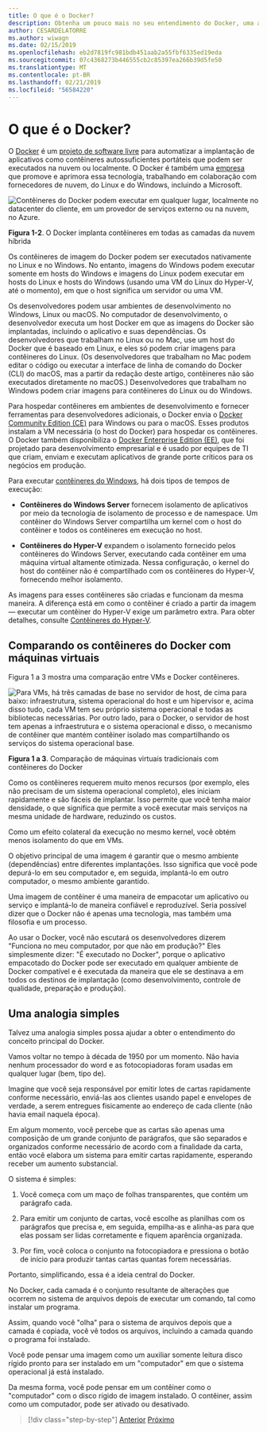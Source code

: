 ```yaml
---
title: O que é o Docker?
description: Obtenha um pouco mais no seu entendimento do Docker, uma analogia simple aqui pode ajudá-lo.
author: CESARDELATORRE
ms.author: wiwagn
ms.date: 02/15/2019
ms.openlocfilehash: eb2d7819fc981bdb451aab2a55fbf6335ed19eda
ms.sourcegitcommit: 07c4368273b446555cb2c85397ea266b39d5fe50
ms.translationtype: MT
ms.contentlocale: pt-BR
ms.lasthandoff: 02/21/2019
ms.locfileid: "56584220"
---
```

# <a name="what-is-docker"></a>O que é o Docker?

O [Docker](https://www.docker.com/) é um [projeto de software livre](https://github.com/docker/docker) para automatizar a implantação de aplicativos como contêineres autossuficientes portáteis que podem ser executados na nuvem ou localmente. O Docker é também uma [empresa](https://www.docker.com/) que promove e aprimora essa tecnologia, trabalhando em colaboração com fornecedores de nuvem, do Linux e do Windows, incluindo a Microsoft.

![Contêineres do Docker podem executar em qualquer lugar, localmente no datacenter do cliente, em um provedor de serviços externo ou na nuvem, no Azure.](./media/image2.png)

**Figura 1-2**. O Docker implanta contêineres em todas as camadas da nuvem híbrida

Os contêineres de imagem do Docker podem ser executados nativamente no Linux e no Windows. No entanto, imagens do Windows podem executar somente em hosts do Windows e imagens do Linux podem executar em hosts do Linux e hosts do Windows (usando uma VM do Linux do Hyper-V, até o momento), em que o host significa um servidor ou uma VM.

Os desenvolvedores podem usar ambientes de desenvolvimento no Windows, Linux ou macOS. No computador de desenvolvimento, o desenvolvedor executa um host Docker em que as imagens do Docker são implantadas, incluindo o aplicativo e suas dependências. Os desenvolvedores que trabalham no Linux ou no Mac, use um host do Docker que é baseado em Linux, e eles só podem criar imagens para contêineres do Linux. (Os desenvolvedores que trabalham no Mac podem editar o código ou executar a interface de linha de comando do Docker (CLI) do macOS, mas a partir da redação deste artigo, contêineres não são executados diretamente no macOS.) Desenvolvedores que trabalham no Windows podem criar imagens para contêineres do Linux ou do Windows.

Para hospedar contêineres em ambientes de desenvolvimento e fornecer ferramentas para desenvolvedores adicionais, o Docker envia o [Docker Community Edition (CE)](https://www.docker.com/community-edition) para Windows ou para o macOS. Esses produtos instalam a VM necessária (o host do Docker) para hospedar os contêineres. O Docker também disponibiliza o [Docker Enterprise Edition (EE)](https://www.docker.com/enterprise-edition), que foi projetado para desenvolvimento empresarial e é usado por equipes de TI que criam, enviam e executam aplicativos de grande porte críticos para os negócios em produção.

Para executar [contêineres do Windows](/virtualization/windowscontainers/about/), há dois tipos de tempos de execução:

- **Contêineres do Windows Server** fornecem isolamento de aplicativos por meio da tecnologia de isolamento de processo e de namespace. Um contêiner do Windows Server compartilha um kernel com o host do contêiner e todos os contêineres em execução no host.

- **Contêineres do Hyper-V** expandem o isolamento fornecido pelos contêineres do Windows Server, executando cada contêiner em uma máquina virtual altamente otimizada. Nessa configuração, o kernel do host do contêiner não é compartilhado com os contêineres do Hyper-V, fornecendo melhor isolamento.

As imagens para esses contêineres são criadas e funcionam da mesma maneira. A diferença está em como o contêiner é criado a partir da imagem — executar um contêiner do Hyper-V exige um parâmetro extra. Para obter detalhes, consulte [Contêineres do Hyper-V](https://docs.microsoft.com/virtualization/windowscontainers/manage-containers/hyperv-container).

## <a name="comparing-docker-containers-with-virtual-machines"></a>Comparando os contêineres do Docker com máquinas virtuais

Figura 1 a 3 mostra uma comparação entre VMs e Docker contêineres.

![Para VMs, há três camadas de base no servidor de host, de cima para baixo: infraestrutura, sistema operacional do host e um hipervisor e, acima disso tudo, cada VM tem seu próprio sistema operacional e todas as bibliotecas necessárias. Por outro lado, para o Docker, o servidor de host tem apenas a infraestrutura e o sistema operacional e disso, o mecanismo de contêiner que mantém contêiner isolado mas compartilhando os serviços do sistema operacional base.](./media/image3.png)

**Figura 1 a 3**. Comparação de máquinas virtuais tradicionais com contêineres do Docker

Como os contêineres requerem muito menos recursos (por exemplo, eles não precisam de um sistema operacional completo), eles iniciam rapidamente e são fáceis de implantar. Isso permite que você tenha maior densidade, o que significa que permite a você executar mais serviços na mesma unidade de hardware, reduzindo os custos.

Como um efeito colateral da execução no mesmo kernel, você obtém menos isolamento do que em VMs.

O objetivo principal de uma imagem é garantir que o mesmo ambiente (dependências) entre diferentes implantações. Isso significa que você pode depurá-lo em seu computador e, em seguida, implantá-lo em outro computador, o mesmo ambiente garantido.

Uma imagem de contêiner é uma maneira de empacotar um aplicativo ou serviço e implantá-lo de maneira confiável e reproduzível. Seria possível dizer que o Docker não é apenas uma tecnologia, mas também uma filosofia e um processo.

Ao usar o Docker, você não escutará os desenvolvedores dizerem "Funciona no meu computador, por que não em produção?" Eles simplesmente dizer: "É executado no Docker", porque o aplicativo empacotado do Docker pode ser executado em qualquer ambiente de Docker compatível e é executada da maneira que ele se destinava a em todos os destinos de implantação (como desenvolvimento, controle de qualidade, preparação e produção).

## <a name="a-simple-analogy"></a>Uma analogia simples

Talvez uma analogia simples possa ajudar a obter o entendimento do conceito principal do Docker.

Vamos voltar no tempo à década de 1950 por um momento. Não havia nenhum processador do word e as fotocopiadoras foram usadas em qualquer lugar (bem, tipo de).

Imagine que você seja responsável por emitir lotes de cartas rapidamente conforme necessário, enviá-las aos clientes usando papel e envelopes de verdade, a serem entregues fisicamente ao endereço de cada cliente (não havia email naquela época).

Em algum momento, você percebe que as cartas são apenas uma composição de um grande conjunto de parágrafos, que são separados e organizados conforme necessário de acordo com a finalidade da carta, então você elabora um sistema para emitir cartas rapidamente, esperando receber um aumento substancial.

O sistema é simples:

1. Você começa com um maço de folhas transparentes, que contém um parágrafo cada.

2. Para emitir um conjunto de cartas, você escolhe as planilhas com os parágrafos que precisa e, em seguida, empilha-as e alinha-as para que elas possam ser lidas corretamente e fiquem aparência organizada.

3. Por fim, você coloca o conjunto na fotocopiadora e pressiona o botão de início para produzir tantas cartas quantas forem necessárias.

Portanto, simplificando, essa é a ideia central do Docker.

No Docker, cada camada é o conjunto resultante de alterações que ocorrem no sistema de arquivos depois de executar um comando, tal como instalar um programa.

Assim, quando você "olha" para o sistema de arquivos depois que a camada é copiada, você vê todos os arquivos, incluindo a camada quando o programa foi instalado.

Você pode pensar uma imagem como um auxiliar somente leitura disco rígido pronto para ser instalado em um "computador" em que o sistema operacional já está instalado.

Da mesma forma, você pode pensar em um contêiner como o "computador" com o disco rígido de imagem instalado. O contêiner, assim como um computador, pode ser ativado ou desativado.

>[!div class="step-by-step"]
>[Anterior](index.md)
>[Próximo](docker-terminology.md)
